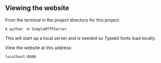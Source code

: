 

Viewing the website
-------------------

From the terminal in the project directory for this project.

    $ python -m SimpleHTTPServer

This will start up a local server and is needed so Typekit fonts load locally.

View the website at this address:

    localhost:8000
